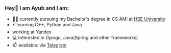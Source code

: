 ### Hey👋 I am Ayub and I am:

- 👨‍🎓 currently pursuing my Bachelor's degree in CS AMI at [HSE University](https://hse.ru)
- ⚡ learning C++, Python and Java
- working at Yandex
- 💻 Interested in Django, Java(Spring and other frameworks)
- 📫 available: via [Telegram](https://t.me/starboy369)
<!--
**starboy-3/starboy-3** is a ✨ _special_ ✨ repository because its `README.md` (this file) appears on your GitHub profile.

Here are some ideas to get you started:

- 🌱 I’m currently learning ...
- 👯 I’m looking to collaborate on ...
- 🤔 I’m looking for help with ...
- 💬 Ask me about ...
- 📫 How to reach me: ...
- 😄 Pronouns: ...
- ⚡ Fun fact: ...
-->

